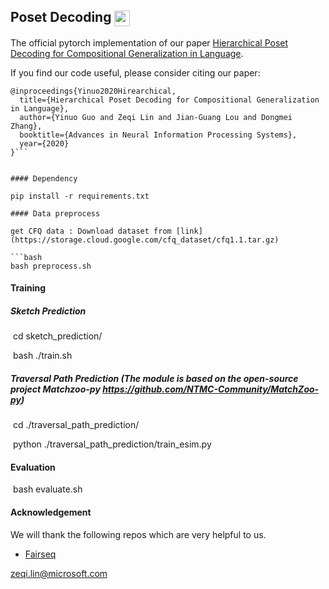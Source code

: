 ## Poset Decoding <img src="https://pytorch.org/assets/images/logo-dark.svg" height = "25" align=center />

The official pytorch implementation of our paper [Hierarchical Poset Decoding for Compositional Generalization in Language](https://arxiv.org/pdf/2002.00652.pdf). 

If you find our code useful, please consider citing our paper:

```
@inproceedings{Yinuo2020Hirearchical,
  title={Hierarchical Poset Decoding for Compositional Generalization in Language},
  author={Yinuo Guo and Zeqi Lin and Jian-Guang Lou and Dongmei Zhang},
  booktitle={Advances in Neural Information Processing Systems},
  year={2020}
}```


#### Dependency

pip install -r requirements.txt

#### Data preprocess

get CFQ data : Download dataset from [link](https://storage.cloud.google.com/cfq_dataset/cfq1.1.tar.gz)

```bash
bash preprocess.sh
```

#### Training

##### 	Sketch Prediction

​		cd sketch_prediction/

​		bash ./train.sh

##### 	Traversal Path Prediction (The module is  based on the open-source project Matchzoo-py <https://github.com/NTMC-Community/MatchZoo-py>)

​		cd  ./traversal_path_prediction/

​		python ./traversal_path_prediction/train_esim.py

#### Evaluation

​	bash evaluate.sh


####  Acknowledgement

We will thank the following repos which are very helpful to us.
- [Fairseq](https://github.com/pytorch/fairseq)

zeqi.lin@microsoft.com